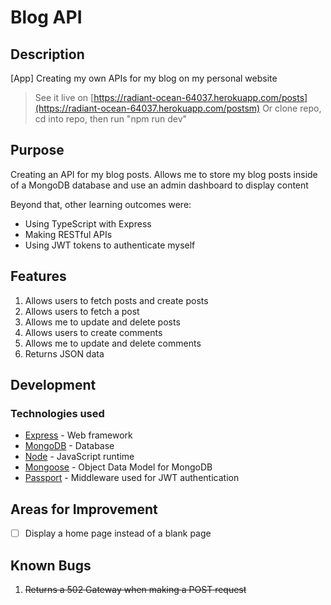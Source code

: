 # Blog API

## Description

[App] Creating my own APIs for my blog on my personal website

> See it live on [https://radiant-ocean-64037.herokuapp.com/posts](https://radiant-ocean-64037.herokuapp.com/postsm)
> Or clone repo, cd into repo, then run "npm run dev"

## Purpose

Creating an API for my blog posts. Allows me to store my blog posts inside of a MongoDB database and use an admin dashboard to display content

Beyond that, other learning outcomes were:

- Using TypeScript with Express
- Making RESTful APIs
- Using JWT tokens to authenticate myself


## Features

1. Allows users to fetch posts and create posts
2. Allows users to fetch a post
3. Allows me to update and delete posts
4. Allows users to create comments
5. Allows me to update and delete comments
6. Returns JSON data

## Development

### Technologies used

- [Express](https://expressjs.com/) - Web framework
- [MongoDB](https://www.mongodb.com/) - Database
- [Node](https://nodejs.org/en/) - JavaScript runtime
- [Mongoose](https://mongoosejs.com/docs/) - Object Data Model for MongoDB
- [Passport](https://www.passportjs.org/) - Middleware used for JWT authentication


## Areas for Improvement

* [ ] Display a home page instead of a blank page

## Known Bugs

1. <s> Returns a 502 Gateway when making a POST request </s>
